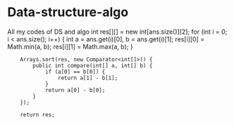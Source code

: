 # Data-structure-algo
All my codes of DS and algo
  int res[][] = new int[ans.size()][2];
        for (int i = 0; i < ans.size(); i++) {
            int a = ans.get(i)[0], b = ans.get(i)[1];
            res[i][0] = Math.min(a, b);
            res[i][1] = Math.max(a, b);
        }

        Arrays.sort(res, new Comparator<int[]>() {
            public int compare(int[] a, int[] b) {
                if (a[0] == b[0]) {
                    return a[1] - b[1];
                }
                return a[0] - b[0];
            }
        });

        return res;
